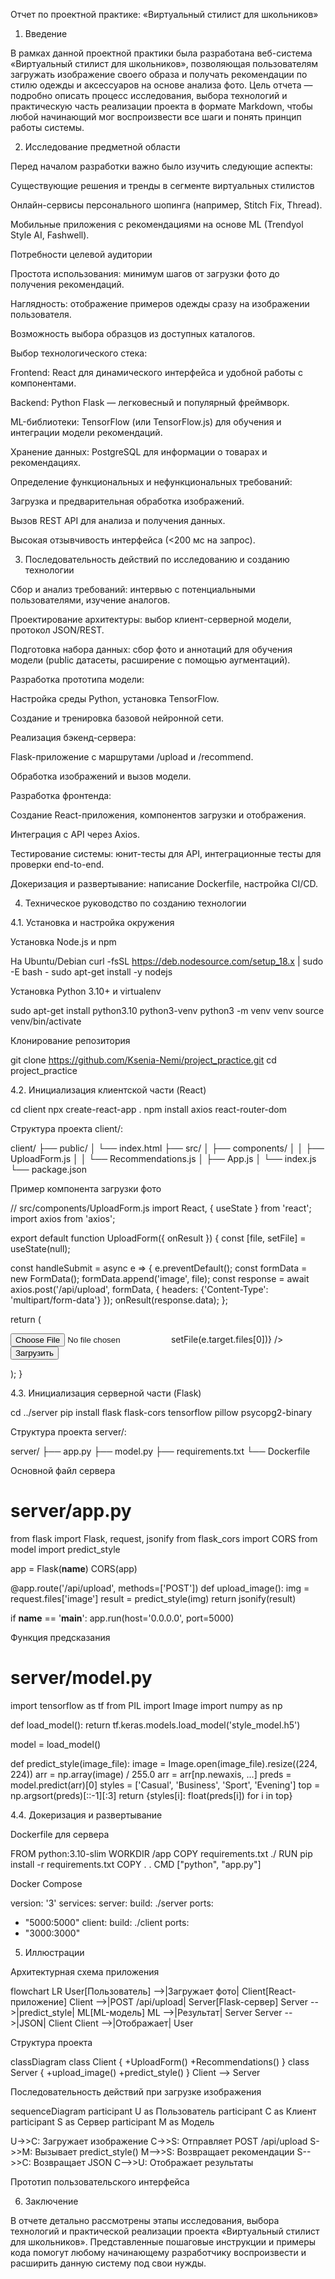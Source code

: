 Отчет по проектной практике: «Виртуальный стилист для школьников»

1. Введение

В рамках данной проектной практики была разработана веб-система «Виртуальный стилист для школьников», позволяющая пользователям загружать изображение своего образа и получать рекомендации по стилю одежды и аксессуаров на основе анализа фото. Цель отчета — подробно описать процесс исследования, выбора технологий и практическую часть реализации проекта в формате Markdown, чтобы любой начинающий мог воспроизвести все шаги и понять принцип работы системы.

2. Исследование предметной области

Перед началом разработки важно было изучить следующие аспекты:

Существующие решения и тренды в сегменте виртуальных стилистов

Онлайн-сервисы персонального шопинга (например, Stitch Fix, Thread).

Мобильные приложения с рекомендациями на основе ML (Trendyol Style AI, Fashwell).

Потребности целевой аудитории

Простота использования: минимум шагов от загрузки фото до получения рекомендаций.

Наглядность: отображение примеров одежды сразу на изображении пользователя.

Возможность выбора образцов из доступных каталогов.

Выбор технологического стека:

Frontend: React для динамического интерфейса и удобной работы с компонентами.

Backend: Python Flask — легковесный и популярный фреймворк.

ML-библиотеки: TensorFlow (или TensorFlow.js) для обучения и интеграции модели рекомендаций.

Хранение данных: PostgreSQL для информации о товарах и рекомендациях.

Определение функциональных и нефункциональных требований:

Загрузка и предварительная обработка изображений.

Вызов REST API для анализа и получения данных.

Высокая отзывчивость интерфейса (<200 мс на запрос).

3. Последовательность действий по исследованию и созданию технологии

Сбор и анализ требований: интервью с потенциальными пользователями, изучение аналогов.

Проектирование архитектуры: выбор клиент-серверной модели, протокол JSON/REST.

Подготовка набора данных: сбор фото и аннотаций для обучения модели (public датасеты, расширение с помощью аугментаций).

Разработка прототипа модели:

Настройка среды Python, установка TensorFlow.

Создание и тренировка базовой нейронной сети.

Реализация бэкенд-сервера:

Flask-приложение с маршрутами /upload и /recommend.

Обработка изображений и вызов модели.

Разработка фронтенда:

Создание React-приложения, компонентов загрузки и отображения.

Интеграция с API через Axios.

Тестирование системы: юнит-тесты для API, интеграционные тесты для проверки end-to-end.

Докеризация и развертывание: написание Dockerfile, настройка CI/CD.

4. Техническое руководство по созданию технологии

4.1. Установка и настройка окружения

Установка Node.js и npm

На Ubuntu/Debian
curl -fsSL https://deb.nodesource.com/setup_18.x | sudo -E bash -
sudo apt-get install -y nodejs

Установка Python 3.10+ и virtualenv

sudo apt-get install python3.10 python3-venv
python3 -m venv venv
source venv/bin/activate

Клонирование репозитория

git clone https://github.com/Ksenia-Nemi/project_practice.git
cd project_practice

4.2. Инициализация клиентской части (React)

cd client
npx create-react-app .
npm install axios react-router-dom

Структура проекта client/:

client/
├── public/
│   └── index.html
├── src/
│   ├── components/
│   │   ├── UploadForm.js
│   │   └── Recommendations.js
│   ├── App.js
│   └── index.js
└── package.json

Пример компонента загрузки фото

// src/components/UploadForm.js
import React, { useState } from 'react';
import axios from 'axios';

export default function UploadForm({ onResult }) {
const [file, setFile] = useState(null);

const handleSubmit = async e => {
e.preventDefault();
const formData = new FormData();
formData.append('image', file);
const response = await axios.post('/api/upload', formData, {
headers: {'Content-Type': 'multipart/form-data'}
});
onResult(response.data);
};

return (
<form onSubmit={handleSubmit}>
<input type="file" accept="image/*" onChange={e => setFile(e.target.files[0])} />
<button type="submit">Загрузить</button>
</form>
);
}

4.3. Инициализация серверной части (Flask)

cd ../server
pip install flask flask-cors tensorflow pillow psycopg2-binary

Структура проекта server/:

server/
├── app.py
├── model.py
├── requirements.txt
└── Dockerfile

Основной файл сервера

# server/app.py
from flask import Flask, request, jsonify
from flask_cors import CORS
from model import predict_style

app = Flask(__name__)
CORS(app)

@app.route('/api/upload', methods=['POST'])
def upload_image():
img = request.files['image']
result = predict_style(img)
return jsonify(result)

if __name__ == '__main__':
app.run(host='0.0.0.0', port=5000)

Функция предсказания

# server/model.py
import tensorflow as tf
from PIL import Image
import numpy as np

def load_model():
return tf.keras.models.load_model('style_model.h5')

model = load_model()

def predict_style(image_file):
image = Image.open(image_file).resize((224, 224))
arr = np.array(image) / 255.0
arr = arr[np.newaxis, ...]
preds = model.predict(arr)[0]
styles = ['Casual', 'Business', 'Sport', 'Evening']
top = np.argsort(preds)[::-1][:3]
return {styles[i]: float(preds[i]) for i in top}

4.4. Докеризация и развертывание

Dockerfile для сервера

FROM python:3.10-slim
WORKDIR /app
COPY requirements.txt ./
RUN pip install -r requirements.txt
COPY . .
CMD ["python", "app.py"]

Docker Compose

version: '3'
services:
server:
build: ./server
ports:
- "5000:5000"
client:
build: ./client
ports:
- "3000:3000"

5. Иллюстрации

Архитектурная схема приложения


flowchart LR
User[Пользователь] -->|Загружает фото| Client[React-приложение]
Client -->|POST /api/upload| Server[Flask-сервер]
Server -->|predict_style| ML[ML-модель]
ML -->|Результат| Server
Server -->|JSON| Client
Client -->|Отображает| User

Структура проекта

classDiagram
class Client {
+UploadForm()
+Recommendations()
}
class Server {
+upload_image()
+predict_style()
}
Client --> Server

Последовательность действий при загрузке изображения

sequenceDiagram
participant U as Пользователь
participant C as Клиент
participant S as Сервер
participant M as Модель

U->>C: Загружает изображение
C->>S: Отправляет POST /api/upload
S->>M: Вызывает predict_style()
M-->>S: Возвращает рекомендации
S-->>C: Возвращает JSON
C-->>U: Отображает результаты

Прототип пользовательского интерфейса

6. Заключение

В отчете детально рассмотрены этапы исследования, выбора технологий и практической реализации проекта «Виртуальный стилист для школьников». Представленные пошаговые инструкции и примеры кода помогут любому начинающему разработчику воспроизвести и расширить данную систему под свои нужды.